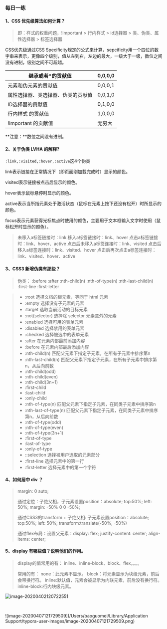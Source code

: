 ### 每日一练

#### 1、CSS 优先级算法如何计算？

> 即：样式的权重问题，!important  >  行内样式  >  id选择器  >  类、伪类、属性选择器  > 标签选择器

CSS优先级通过CSS Specificity规定的公式来计算，sepcificity用一个四位的数字串来表示，更像四个级别，值从左到右，左边的最大，一级大于一级，数位之间没有进制，级别之间不可超越。

| 继承或者*的贡献值    | 0,0,0,0 |
| -- | -- |
| 元素和伪元素的贡献值 | 0,0,0,1 |
| 属性选择器、类选择器、伪类的贡献值 | 0,0,1,0 |
| ID选择器的贡献值 | 0,1,0,0 |
| 行内样式 的贡献值 | 1,0,0,0 |
| !important 的贡献值 | 无穷大 |

**注意：**数位之间没有进制。

#### 2、关于伪类 LVHA 的解释?

`:link,:visited,:hover,:active`这4个伪类  

link表示链接在正常情况下（即页面刚加载完成时）显示的颜色。

visited表示链接被点击后显示的颜色。

hover表示鼠标悬停时显示的颜色。

active表示当所指元素处于激活状态（鼠标在元素上按下还没有松开）时所显示的颜色。

focus表示元素获得光标焦点时使用的颜色，主要用于文本框输入文字时使用（鼠标松开时显示的颜色）。

> 未移入a标签链接时：link
> 移入a标签链接时：link、hover
> 点击a标签链接时：link、hover、active
> 点击后未移入a标签连接时：link、visited
> 点击后移入a标签连接时：link、visited、hover
> 点击后再次点击a标签连接时：link、visited、hover、active



#### 3、CSS3 新增伪类有那些？

> 伪类： :before :after :nth-child(n) :nth-of-type(n)  :nth-last-child(n) :first-line :first-letter

>- :root 选择文档的根元素，等同于 html 元素
>- :empty 选择没有子元素的元素
>- :target 选取当前活动的目标元素
>- :not(selector) 选择除 selector 元素意外的元素
>- :enabled 选择可用的表单元素
>- :disabled 选择禁用的表单元素
>- :checked 选择被选中的表单元素
>- :after 在元素内部最前添加内容
>- :before 在元素内部最后添加内容
>- :nth-child(n) 匹配父元素下指定子元素，在所有子元素中排序第n
>- :nth-last-child(n) 匹配父元素下指定子元素，在所有子元素中排序第n，从后向前数
>- :nth-child(odd)
>- :nth-child(even)
>- :nth-child(3n+1)
>- :first-child
>- :last-child
>- :only-child
>- :nth-of-type(n) 匹配父元素下指定子元素，在同类子元素中排序第n
>- :nth-last-of-type(n) 匹配父元素下指定子元素，在同类子元素中排序第n，从后向前数
>- :nth-of-type(odd)
>- :nth-of-type(even)
>- :nth-of-type(3n+1)
>- :first-of-type
>- :last-of-type
>- :only-of-type
>- ::selection 选择被用户选取的元素部分
>- :first-line 选择元素中的第一行
>- :first-letter 选择元素中的第一个字符

#### 4、如何居中 div ？

> margin: 0 auto;
>
> 通过定位：子绝父相，子元素设置position：absolute; top:50%; left: 50%; margin: -50% 0 0 -50%;
>
> 通过CSS3的transform + 子绝父相:  子元素设置position：absolute; top:50%; left: 50%; transform:translate(-50%, -50%)
>
> 通过flex布局：设置父元素：display: flex; justify-content: center;  align-items: center;
>
> 

#### 5、display 有哪些值？说明他们的作用。

> display的值常用的有： inline、inline-block、block、flex。。。。
>
> 常用的有：
> none：此元素不显示。
> block：将元素显示为块级元素，前后会带换行符。
> inline:默认值，元素会被显示为内联元素，前后没有换行符。
> inline-block:行内块级元素。

![image-20200402120722551](https://img-blog.csdn.net/20170426182153457?watermark/2/text/aHR0cDovL2Jsb2cuY3Nkbi5uZXQvc2ppbnNh/font/5a6L5L2T/fontsize/400/fill/I0JBQkFCMA==/dissolve/70/gravity/SouthEast)













​		

![image-20200407121729509](/Users/baoguomei/Library/Application Support/typora-user-images/image-20200407121729509.png)